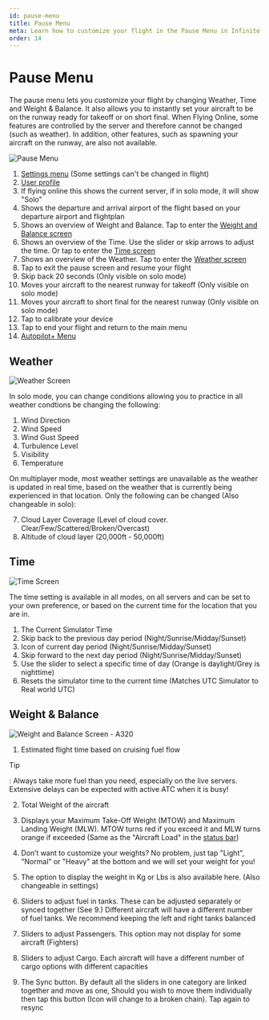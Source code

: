 ```yaml
---
id: pause-menu
title: Pause Menu
meta: Learn how to customize your flight in the Pause Menu in Infinite Flight.
order: 14
---
```




# Pause Menu

The pause menu lets you customize your flight by changing Weather, Time and Weight & Balance. It also allows you to instantly set your aircraft to be on the runway ready for takeoff or on short final. When Flying Online, some features are controlled by the server and therefore cannot be changed (such as weather). In addition, other features, such as spawning your aircraft on the runway, are also not available.

![Pause Menu](_images/manual/getting-started/pause-menu-solo.png)

1. [Settings menu](getting-started-guide/home-user-interface/settings.md) (Some settings can't be changed in flight)
2. [User profile](getting-started-guide/home-user-interface/user-profile.md)
3. If flying online this shows the current server, if in solo mode, it will show "Solo"
4. Shows the departure and arrival airport of the flight based on your departure airport and flightplan
5. Shows an overview of Weight and Balance. Tap to enter the [Weight and Balance screen](#weight-%26-balance)
6. Shows an overview of the Time. Use the slider or skip arrows to adjust the time. Or tap to enter the [Time screen](#time)
7. Shows an overview of the Weather. Tap to enter the [Weather screen](#weather)
8. Tap to exit the pause screen and resume your flight
9. Skip back 20 seconds (Only visible on solo mode)
10. Moves your aircraft to the nearest runway for takeoff (Only visible on solo mode)
11. Moves your aircraft to short final for the nearest runway (Only visible on solo mode)
12. Tap to calibrate your device
13. Tap to end your flight and return to the main menu
14. [Autopilot+ Menu](flying-guide/take-off-to-cruise/autopilot-plus.md)





## Weather

![Weather Screen](_images/manual/getting-started/pause-screen-weather.png)

In solo mode, you can change conditions allowing you to practice in all weather condtions be changing the following:
 
1. Wind Direction
2. Wind Speed
3. Wind Gust Speed
4. Turbulence Level
5. Visibility 
6. Temperature

On multiplayer mode, most weather settings are unavailable as the weather is updated in real time, based on the weather that is currently being experienced in that location. Only the following can be changed (Also changeable in solo):

7. Cloud Layer Coverage (Level of cloud cover. Clear/Few/Scattered/Broken/Overcast)
8. Altitude of cloud layer (20,000ft - 50,000ft)



 
## Time

![Time Screen](_images/manual/getting-started/pause-screen-time.png)


The time setting is available in all modes, on all servers and can be set to your own preference, or based on the current time for the location that you are in.

1. The Current Simulator Time
2. Skip back to the previous day period (Night/Sunrise/Midday/Sunset)
3. Icon of current day period (Night/Sunrise/Midday/Sunset)
4. Skip forward to the next day period (Night/Sunrise/Midday/Sunset)
5. Use the slider to select a specific time of day (Orange is daylight/Grey is nighttime)
6. Resets the simulator time to the current time (Matches UTC Simulator to Real world UTC)

 

## Weight & Balance

![Weight and Balance Screen - A320](_images/manual/getting-started/pause-screen-w&b.png)



1. Estimated flight time based on cruising fuel flow

Tip

: Always take more fuel than you need, especially on the live servers. Extensive delays can be expected with active ATC when it is busy!


2. Total Weight of the aircraft

 

3. Displays your Maximum Take-Off Weight (MTOW) and Maximum Landing Weight (MLW). MTOW turns red if you exceed it and MLW turns orange if exceeded (Same as the "Aircraft Load" in the [status bar](getting-started-guide/pilot-user-interface/status-bar.md))


4. Don’t want to customize your weights? No problem, just tap "Light", "Normal" or "Heavy" at the bottom and we will set your weight for you! 

5. The option to display the weight in Kg or Lbs is also available here. (Also changeable in settings)

6. Sliders to adjust fuel in tanks. These can be adjusted separately or synced together (See 9.) Different aircraft will have a different number of fuel tanks. We recommend keeping the left and right tanks balanced
   
   
7. Sliders to adjust Passengers. This option may not display for some aircraft (Fighters)

8. Sliders to adjust Cargo. Each aircraft will have a different number of cargo options with different capacities

9. The Sync button. By default all the sliders in one category are linked together and move as one, Should you wish to move them individually then tap this button (Icon will change to a broken chain). Tap again to resync
   


 


